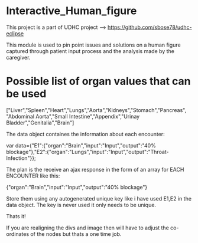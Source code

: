 Interactive_Human_figure
========================
This project is a part of UDHC project --> https://github.com/sbose78/udhc-eclipse

This module is used to pin point issues and solutions on a human figure captured through 
patient input process and the analysis made by the caregiver.

Possible list of organ values that can be used
===============================================

["Liver","Spleen","Heart","Lungs","Aorta","Kidneys","Stomach","Pancreas",
"Abdominal Aorta","Small Intestine","Appendix","Urinay Bladder","Genitalia","Brain"] 

The data object containes the information about each encounter:

var data={"E1":{"organ":"Brain","input":"Input","output":"40% blockage"},"E2":{"organ":"Lungs","input":"Input","output":"Throat-Infection"}};

The plan is the receive an ajax response in the form of an array for EACH ENCOUNTER like this: 

{"organ":"Brain","input":"Input","output":"40% blockage"}

Store them using any autogenerated unique key like i have used E1,E2 in the data object. 
The key is never used it only needs to be unique.

Thats it!

If you are realigning the divs and image then will have to adjust the co-ordinates of the nodes but thats a one time job.
